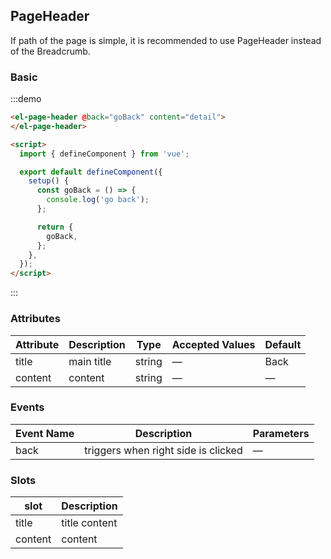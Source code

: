 ## PageHeader

If path of the page is simple, it is recommended to use PageHeader instead of the Breadcrumb.

### Basic

:::demo
```html
<el-page-header @back="goBack" content="detail">
</el-page-header>

<script>
  import { defineComponent } from 'vue';

  export default defineComponent({
    setup() {
      const goBack = () => {
        console.log('go back');
      };

      return {
        goBack,
      };
    },
  });
</script>
```
:::

### Attributes
| Attribute | Description   | Type      | Accepted Values               | Default |
|---------- |-------------- |---------- |------------------------------ | ------ |
| title     | main title    | string    |  —                            | Back   |
| content   | content       | string    |  —                            | —      |

### Events
| Event Name | Description   | Parameters |
|----------- |-------------- |----------- |
| back       | triggers when right side is clicked | — |

### Slots
| slot      | Description            |
|---------- | ---------------------- |
| title     | title content          |
| content   | content                |
